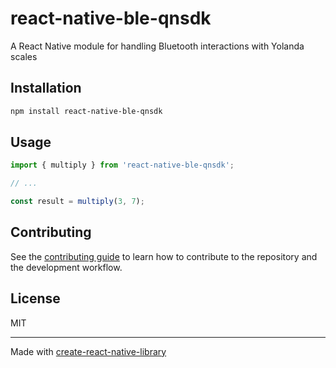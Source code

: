 # react-native-ble-qnsdk

A React Native module for handling Bluetooth interactions with Yolanda scales

## Installation

```sh
npm install react-native-ble-qnsdk
```

## Usage


```js
import { multiply } from 'react-native-ble-qnsdk';

// ...

const result = multiply(3, 7);
```


## Contributing

See the [contributing guide](CONTRIBUTING.md) to learn how to contribute to the repository and the development workflow.

## License

MIT

---

Made with [create-react-native-library](https://github.com/callstack/react-native-builder-bob)
